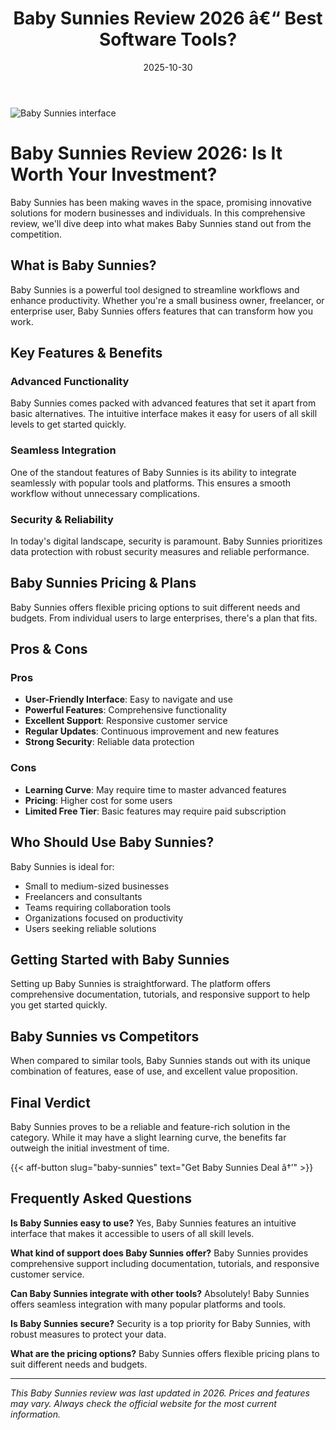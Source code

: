 ﻿---
title: "Baby Sunnies Review 2026 â€“ Best Software Tools?"
date: 2025-10-30
draft: false
rating: 4.8
category: "Software Tools"
tags: ["software-tools", "review", "2026"]
description: "Comprehensive Baby Sunnies review 2026. Discover if this  tool is the best choice for your needs."
keywords: "baby-sunnies, Baby Sunnies, review, software tools, 2026, best software tools"
image: "https://images.unsplash.com/photo-1555949963-aa79dcee981c?w=800&h=400&fit=crop&crop=center"
---

![Baby Sunnies interface](https://images.unsplash.com/photo-1555949963-aa79dcee981c?w=800&h=400&fit=crop&crop=center)

# Baby Sunnies Review 2026: Is It Worth Your Investment?

Baby Sunnies has been making waves in the  space, promising innovative solutions for modern businesses and individuals. In this comprehensive review, we'll dive deep into what makes Baby Sunnies stand out from the competition.

## What is Baby Sunnies?

Baby Sunnies is a powerful  tool designed to streamline workflows and enhance productivity. Whether you're a small business owner, freelancer, or enterprise user, Baby Sunnies offers features that can transform how you work.

## Key Features & Benefits

### Advanced Functionality
Baby Sunnies comes packed with advanced features that set it apart from basic alternatives. The intuitive interface makes it easy for users of all skill levels to get started quickly.

### Seamless Integration
One of the standout features of Baby Sunnies is its ability to integrate seamlessly with popular tools and platforms. This ensures a smooth workflow without unnecessary complications.

### Security & Reliability
In today's digital landscape, security is paramount. Baby Sunnies prioritizes data protection with robust security measures and reliable performance.

## Baby Sunnies Pricing & Plans

Baby Sunnies offers flexible pricing options to suit different needs and budgets. From individual users to large enterprises, there's a plan that fits.

## Pros & Cons

### Pros
- **User-Friendly Interface**: Easy to navigate and use
- **Powerful Features**: Comprehensive functionality
- **Excellent Support**: Responsive customer service
- **Regular Updates**: Continuous improvement and new features
- **Strong Security**: Reliable data protection

### Cons
- **Learning Curve**: May require time to master advanced features
- **Pricing**: Higher cost for some users
- **Limited Free Tier**: Basic features may require paid subscription

## Who Should Use Baby Sunnies?

Baby Sunnies is ideal for:
- Small to medium-sized businesses
- Freelancers and consultants
- Teams requiring collaboration tools
- Organizations focused on productivity
- Users seeking reliable  solutions

## Getting Started with Baby Sunnies

Setting up Baby Sunnies is straightforward. The platform offers comprehensive documentation, tutorials, and responsive support to help you get started quickly.

## Baby Sunnies vs Competitors

When compared to similar tools, Baby Sunnies stands out with its unique combination of features, ease of use, and excellent value proposition.

## Final Verdict

Baby Sunnies proves to be a reliable and feature-rich solution in the  category. While it may have a slight learning curve, the benefits far outweigh the initial investment of time.

{{< aff-button slug="baby-sunnies" text="Get Baby Sunnies Deal â†’" >}}

## Frequently Asked Questions

**Is Baby Sunnies easy to use?**
Yes, Baby Sunnies features an intuitive interface that makes it accessible to users of all skill levels.

**What kind of support does Baby Sunnies offer?**
Baby Sunnies provides comprehensive support including documentation, tutorials, and responsive customer service.

**Can Baby Sunnies integrate with other tools?**
Absolutely! Baby Sunnies offers seamless integration with many popular platforms and tools.

**Is Baby Sunnies secure?**
Security is a top priority for Baby Sunnies, with robust measures to protect your data.

**What are the pricing options?**
Baby Sunnies offers flexible pricing plans to suit different needs and budgets.

---

*This Baby Sunnies review was last updated in 2026. Prices and features may vary. Always check the official website for the most current information.*
